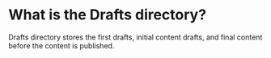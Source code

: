 # What is the Drafts directory?
Drafts directory stores the first drafts, initial content drafts, and final content before the content is published.

